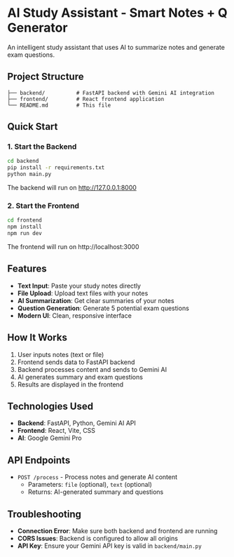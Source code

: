 # AI Study Assistant - Smart Notes + Q Generator

An intelligent study assistant that uses AI to summarize notes and generate exam questions.

## Project Structure

```
├── backend/          # FastAPI backend with Gemini AI integration
├── frontend/         # React frontend application
└── README.md         # This file
```

## Quick Start

### 1. Start the Backend

```bash
cd backend
pip install -r requirements.txt
python main.py
```

The backend will run on http://127.0.0.1:8000

### 2. Start the Frontend

```bash
cd frontend
npm install
npm run dev
```

The frontend will run on http://localhost:3000

## Features

- **Text Input**: Paste your study notes directly
- **File Upload**: Upload text files with your notes
- **AI Summarization**: Get clear summaries of your notes
- **Question Generation**: Generate 5 potential exam questions
- **Modern UI**: Clean, responsive interface

## How It Works

1. User inputs notes (text or file)
2. Frontend sends data to FastAPI backend
3. Backend processes content and sends to Gemini AI
4. AI generates summary and exam questions
5. Results are displayed in the frontend

## Technologies Used

- **Backend**: FastAPI, Python, Gemini AI API
- **Frontend**: React, Vite, CSS
- **AI**: Google Gemini Pro

## API Endpoints

- `POST /process` - Process notes and generate AI content
  - Parameters: `file` (optional), `text` (optional)
  - Returns: AI-generated summary and questions

## Troubleshooting

- **Connection Error**: Make sure both backend and frontend are running
- **CORS Issues**: Backend is configured to allow all origins
- **API Key**: Ensure your Gemini API key is valid in `backend/main.py`
